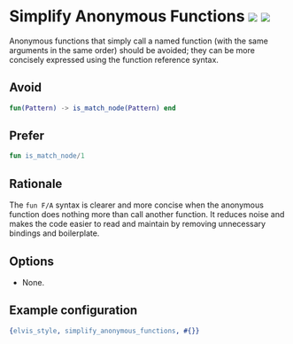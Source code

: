 # Simplify Anonymous Functions [![](https://img.shields.io/badge/since-4.2.0-blue)](https://github.com/inaka/elvis_core/releases/tag/4.2.0) ![](https://img.shields.io/badge/BEAM-yes-orange)

Anonymous functions that simply call a named function (with the same arguments in the same order) should be avoided; they can be more concisely expressed using the function reference syntax.

## Avoid

```erlang
fun(Pattern) -> is_match_node(Pattern) end
```

## Prefer

```erlang
fun is_match_node/1
```

## Rationale

The `fun F/A` syntax is clearer and more concise when the anonymous function does nothing more than
call another function. It reduces noise and makes the code easier to read and maintain by removing
unnecessary bindings and boilerplate.

## Options

- None.

## Example configuration

```erlang
{elvis_style, simplify_anonymous_functions, #{}}
```
